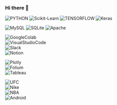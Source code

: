 ### Hi there 👋

<!--
**RyuMinSu/RyuMinSu** is a ✨ _special_ ✨ repository because its `README.md` (this file) appears on your GitHub profile.

Here are some ideas to get you started:

- 🔭 I’m currently working on ...
- 🌱 I’m currently learning ...
- 👯 I’m looking to collaborate on ...
- 🤔 I’m looking for help with ...
- 💬 Ask me about ...
- 📫 How to reach me: ...
- 😄 Pronouns: ...
- ⚡ Fun fact: ...
-->
![PYTHON](https://img.shields.io/badge/-Python-3776AB?style=flat&logo=Python&logoColor=white)
![Scikit-Learn](https://img.shields.io/badge/-Scikit_Llearn-F7931E?style=flat&logo=scikit-learn&logoColor=white)
![TENSORFLOW](https://img.shields.io/badge/-TensorFlow-FF6F00?style=flat&logo=Tensorflow&logoColor=white)
![Keras](https://img.shields.io/badge/-Keras-D00000?style=flat&logo=Keras&logoColor=white)<br>

![MySQL](https://img.shields.io/badge/-MySQL-4479A1?style=flat&logo=MySQL&logoColor=white)
![SQLite](https://img.shields.io/badge/-SQLite-003B57?style=flat&logo=SQLite&logoColor=white)
![Apache](https://img.shields.io/badge/-Apache-D22128?style=flat&logo=Apache&logoColor=white)<br>

![GoogleColab](https://img.shields.io/badge/-GoogleColab-F9AB00?style=flat&logo=GoogleColab&logoColor=white)<br>
![VisualStudioCode](https://img.shields.io/badge/-VisualStudioCode-007ACC?style=flat&logo=VisualStudioCode&logoColor=white)<br>
![Slack](https://img.shields.io/badge/-Slack-4A154B?style=flat&logo=Slack&logoColor=white)<br>
![Notion](https://img.shields.io/badge/-Notion-000000?style=flat&logo=Notion&logoColor=white)<br>

![Plotly](https://img.shields.io/badge/-Plotly-3F4F75?style=flat&logo=Plotly&logoColor=white)<br>
![Folium](https://img.shields.io/badge/-Folium-77B829?style=flat&logo=Folium&logoColor=white)<br>
![Tableau](https://img.shields.io/badge/-Tableau-E97627?style=flat&logo=Tableau&logoColor=white)<br>

![UFC](https://img.shields.io/badge/-UFC-D20A0A?style=flat&logo=UFC&logoColor=white)<br>
![Nike](https://img.shields.io/badge/-Nike-111111?style=flat&logo=Nike&logoColor=white)<br>
![NBA](https://img.shields.io/badge/-NBA-253B73?style=flat&logo=NBA&logoColor=white)<br>
![Android](https://img.shields.io/badge/-Android-3DDC84?style=flat&logo=Android&logoColor=white)<br>

